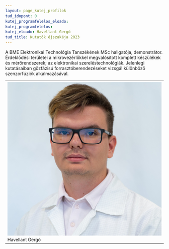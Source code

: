 ```yaml
---
layout: page_kutej_profilok
tud_idopont: 0
kutej_programfelelos_eloado: 
kutej_programfelelos: 
kutej_eloado: Havellant Gergő
tud_title: Kutatók éjszakája 2023
---
```

A BME Elektronikai Technológia Tanszékének MSc hallgatója, demonstrátor. Érdeklődési területei a mikrovezérlőkkel megvalósított komplett készülékek és mérőrendszerek; az elektronikai szereléstechnológiák. Jelenlegi kutatásaiban gőzfázisú forrasztóberendezéseket vizsgál különböző szenzorfúziók alkalmazásával.

 <table class="picture">
<tr>
<td>

<div class="gallery">
    <img src="images/Havellant_Gergo.jpg" max-width="250" max-height="200">
  <div class="desc">Havellant Gergő</div>
</div>

</td>
</tr>
</table>
